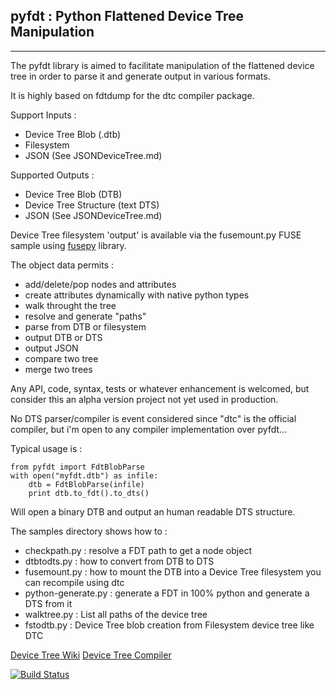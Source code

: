 ## pyfdt : Python Flattened Device Tree Manipulation ##
----------
The pyfdt library is aimed to facilitate manipulation of the flattened device tree in order to parse it and generate output in various formats.

It is highly based on fdtdump for the dtc compiler package.

Support Inputs :
 - Device Tree Blob (.dtb)
 - Filesystem
 - JSON (See JSONDeviceTree.md)

Supported Outputs :
 - Device Tree Blob (DTB)
 - Device Tree Structure (text DTS)
 - JSON (See JSONDeviceTree.md)

Device Tree filesystem 'output' is available via the fusemount.py FUSE sample using [fusepy](https://github.com/terencehonles/fusepy) library.

The object data permits :
 - add/delete/pop nodes and attributes
 - create attributes dynamically with native python types
 - walk throught the tree
 - resolve and generate "paths"
 - parse from DTB or filesystem
 - output DTB or DTS
 - output JSON
 - compare two tree
 - merge two trees

Any API, code, syntax, tests or whatever enhancement is welcomed, but consider this an alpha version project not yet used in production.

No DTS parser/compiler is event considered since "dtc" is the official compiler, but i'm open to any compiler implementation over pyfdt...

Typical usage is :
```
from pyfdt import FdtBlobParse
with open("myfdt.dtb") as infile:
    dtb = FdtBlobParse(infile)
    print dtb.to_fdt().to_dts()
```

Will open a binary DTB and output an human readable DTS structure.

The samples directory shows how to :
 - checkpath.py : resolve a FDT path to get a node object
 - dtbtodts.py : how to convert from DTB to DTS
 - fusemount.py : how to mount the DTB into a Device Tree filesystem you can recompile using dtc
 - python-generate.py : generate a FDT in 100% python and generate a DTS from it
 - walktree.py : List all paths of the device tree
 - fstodtb.py : Device Tree blob creation from Filesystem device tree like DTC

[Device Tree Wiki](http://www.devicetree.org)
[Device Tree Compiler](http://www.devicetree.org/Device_Tree_Compiler)

[![Build Status](https://travis-ci.org/jeremytrimble/pyfdt.svg?branch=master)](https://travis-ci.org/jeremytrimble/pyfdt)

